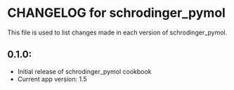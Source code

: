# CHANGELOG for schrodinger_pymol

This file is used to list changes made in each version of schrodinger_pymol.

## 0.1.0:

* Initial release of schrodinger_pymol cookbook
* Current app version: 1.5